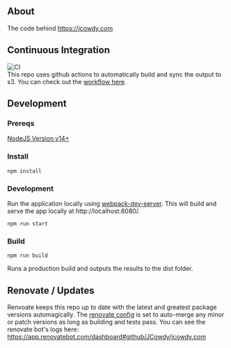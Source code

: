 ## About
The code behind https://jcowdy.com


## Continuous Integration
![CI](https://github.com/JCowdy/jcowdy.com/workflows/CI/badge.svg)
<br />
This repo uses github actions to automatically build and sync the output to s3. You can check out the [workflow here](https://github.com/JCowdy/jcowdy.com/blob/master/.github/workflows/main.yml).

## Development
### Prereqs
[NodeJS Version v14+](https://nodejs.org/en/download/current/)

### Install
```
npm install
```

### Development
Run the application locally using [webpack-dev-server](https://github.com/webpack/webpack-dev-server). This will build and serve the app locally at http://localhost:8080/.
```
npm run start
```

### Build
```
npm run build
```
Runs a production build and outputs the results to the dist folder.

## Renovate / Updates
Renvoate keeps this repo up to date with the latest and greatest package versions automagically. The [renovate config](renovate.json) is set to auto-merge any minor or patch versions as long as building and tests pass. You can see the renovate bot's logs here: https://app.renovatebot.com/dashboard#github/JCowdy/jcowdy.com
